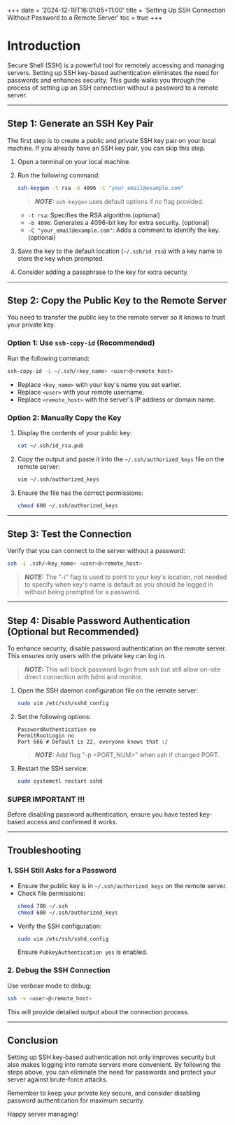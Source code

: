 +++
date = '2024-12-19T16:01:05+11:00'
title = 'Setting Up SSH Connection Without Password to a Remote Server'
toc = true
+++
# Introduction

Secure Shell (SSH) is a powerful tool for remotely accessing and managing servers. Setting up SSH key-based authentication eliminates the need for passwords and enhances security. This guide walks you through the process of setting up an SSH connection without a password to a remote server.

---

## Step 1: Generate an SSH Key Pair

The first step is to create a public and private SSH key pair on your local machine. If you already have an SSH key pair, you can skip this step.

1. Open a terminal on your local machine.
2. Run the following command:
   ```bash
   ssh-keygen -t rsa -b 4096 -C "your_email@example.com"
   ```
   > **_NOTE:_**   `ssh-keygen` uses default options if no flag provided.
   - `-t rsa`: Specifies the RSA algorithm.(optional)
   - `-b 4096`: Generates a 4096-bit key for extra security. (optional)
   - `-C "your_email@example.com"`: Adds a comment to identify the key. (optional)

3. Save the key to the default location (`~/.ssh/id_rsa`) with a key name to store the key when prompted.
4. Consider adding a passphrase to the key for extra security.

---

## Step 2: Copy the Public Key to the Remote Server

You need to transfer the public key to the remote server so it knows to trust your private key.

### Option 1: Use `ssh-copy-id` (Recommended)
Run the following command:
```bash
ssh-copy-id -i ~/.ssh/<key_name> <user>@<remote_host>
```
- Replace `<key_name>` with your key's name you set earlier.
- Replace `<user>` with your remote username.
- Replace `<remote_host>` with the server's IP address or domain name.

### Option 2: Manually Copy the Key
1. Display the contents of your public key:
   ```bash
   cat ~/.ssh/id_rsa.pub
   ```
2. Copy the output and paste it into the `~/.ssh/authorized_keys` file on the remote server:
   ```bash
   vim ~/.ssh/authorized_keys
   ```
3. Ensure the file has the correct permissions:
   ```bash
   chmod 600 ~/.ssh/authorized_keys
   ```

---

## Step 3: Test the Connection

Verify that you can connect to the server without a password:
```bash
ssh -i .ssh/<key_name> <user>@<remote_host>
```
> **_NOTE:_**  The "-i" flag is used to point to your key's location, not needed to specify when key's name is default as you should be logged in without being prompted for a password.

---

## Step 4: Disable Password Authentication (Optional but Recommended)

To enhance security, disable password authentication on the remote server. This ensures only users with the private key can log in.

> **_NOTE:_**   This will block password login from ssh but still allow on-site direct connection with hdmi and monitor.
1. Open the SSH daemon configuration file on the remote server:
   ```bash
   sudo vim /etc/ssh/sshd_config
   ```
2. Set the following options:
   ```
   PasswordAuthentication no
   PermitRootLogin no
   Port 666 # Default is 22, everyone knows that :/
   ```
   > **_NOTE:_**  Add flag "-p <PORT_NUM>" when ssh if changed PORT.
3. Restart the SSH service:
   ```bash
   sudo systemctl restart sshd
   ```

### SUPER IMPORTANT !!!
Before disabling password authentication, ensure you have tested key-based access and confirmed it works.

---

## Troubleshooting

### 1. SSH Still Asks for a Password
- Ensure the public key is in `~/.ssh/authorized_keys` on the remote server.
- Check file permissions:
  ```bash
  chmod 700 ~/.ssh
  chmod 600 ~/.ssh/authorized_keys
  ```
- Verify the SSH configuration:
  ```bash
  sudo vim /etc/ssh/sshd_config
  ```
  Ensure `PubkeyAuthentication yes` is enabled.

### 2. Debug the SSH Connection
Use verbose mode to debug:
```bash
ssh -v <user>@<remote_host>
```
This will provide detailed output about the connection process.

---

## Conclusion

Setting up SSH key-based authentication not only improves security but also makes logging into remote servers more convenient. By following the steps above, you can eliminate the need for passwords and protect your server against brute-force attacks.

Remember to keep your private key secure, and consider disabling password authentication for maximum security.

Happy server managing!

